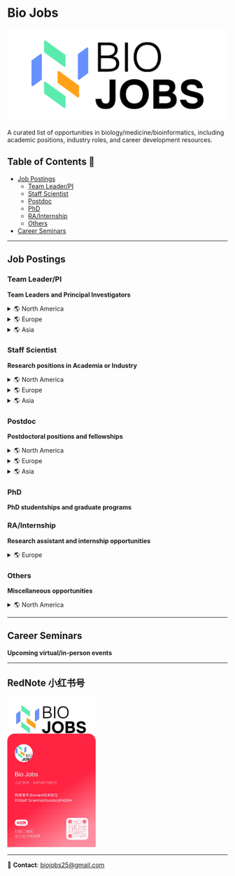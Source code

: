 # Bio Jobs

[![Bio Jobs Header](./figs/BioJobs.svg)](https://www.xiaohongshu.com/user/profile/669ab586000000000b032fa1?xsec_token=YB7hUMe2ZuR_hSg6S0gpx-RIj6RDHVHm84jOoNc-TOqmY=&xsec_source=app_share&xhsshare=CopyLink&appuid=669ab586000000000b032fa1&apptime=1744661962&share_id=298f2e5be8b847669a828090e5756daf)

A curated list of opportunities in biology/medicine/bioinformatics, including academic positions, industry roles, and career development resources.

## Table of Contents 📑
- [Job Postings](#job-postings)
  - [Team Leader/PI](#team-leaderpi)
  - [Staff Scientist](#staff-scientist)
  - [Postdoc](#postdoc)
  - [PhD](#phd)
  - [RA/Internship](#rainternship)
  - [Others](#others)
- [Career Seminars](#career-seminars)

---

## Job Postings

### Team Leader/PI
**Team Leaders and Principal Investigators**
<details>
<summary>🌎 North America</summary>

- 🇺🇸 [Arc Institute Core Investigator](https://arcinstitute.org/programs/core-investigators)  
- 🇨🇦 [PI in Biomedical Discovery Research, The Lunenfeld-Tanenbaum Research Institute (LTRI) of Sinai Health, University of Toronto](https://apply.interfolio.com/152420)  
- 🇨🇦 [PI positions in Population Health Data Science, The Lunenfeld-Tanenbaum Research Institute (LTRI) of Sinai Health, University of Toronto](https://apply.interfolio.com/152361)  
- 🇺🇸 [University of Utah Department of Human Genetics Open Search for Tenure-Track Faculty](https://utah.peopleadmin.com/postings/170913)  
- 🇺🇸 [Computational Genomics (together with Department of Bioinformatics)](https://utah.peopleadmin.com/postings/170449)  
- 🇺🇸 [Group leader in development of Instrumented Tissues and their application to inflammation and immunity, Chan Zuckerberg Biohub Chicago](https://job-boards.greenhouse.io/czbiohubchicago/jobs/4219891005)  
- 🇺🇸 [Tenure-track Assistant Professor in Bioengineering, UCLA](https://recruit.apo.ucla.edu/JPF09613)  
- 🇺🇸 [Faculty in virology, Northwestern Northwestern University Feinberg School of Medicine](https://jobs.sciencecareers.org/job/660580/faculty-position-in-virology/?TrackID=364650&utm_source=jobs&utm_medium=email&utm_campaign=email-careers-job-alert&BatchID=6165&JobAlertId=418793)  
- 🇺🇸 [Associate/Assistant Professor, Department of Biochemistry and Molecular Biology (BIO), Uniformed Services University of the Health Sciences](https://www.higheredjobs.com/details.cfm?JobCode=178874746)  
- 🇺🇸 [Faculty position at NIH](https://irp.nih.gov/careers/faculty-level-scientific-careers/stadtman-investigator-search-2024-2025)  
- 🇺🇸 [Neuroscience Faculty Position, St. Jude Children's Research Hospital](https://www.nature.com/naturecareers/job/12821303/neuroscience-faculty-position/?TrackID=29551&BatchID=527&JobAlertId=38023&cmpid=JBE_TL_20240809_jobtitle&utm_source=jbe&utm_medium=email&utm_campaign=JBE_TL_20240809_applynow_job2)  
- 🇺🇸 [UMass Biochem & Mol Biotech faculty](https://jobs.sciencecareers.org/job/659798/tenured-or-tenure-track-faculty-position/?TrackID=364650&BatchID=6140&JobAlertId=418793&cmpid=JBE_TL_20240801_jobtitle&utm_source=jbe&utm_medium=email&utm_campaign=JBE_TL_20240801_jobtitle_job3)  
- 🇺🇸 [UPenn Assistant Professor in Microbiology](https://jobs.sciencecareers.org/job/659879/faculty-positions-in-the-department-of-microbiology-assistant-rank/?TrackID=364650&BatchID=6140&JobAlertId=418793&cmpid=JBE_TL_20240801_jobtitle&utm_source=jbe&utm_medium=email&utm_campaign=JBE_TL_20240801_jobtitle_job2)  
- 🇺🇸 [Stanford Chemistry Assistant Professor](https://jobs.sciencecareers.org/job/659914/assistant-professor-in-chemistry-open-area-/?TrackID=364650&BatchID=6141&JobAlertId=418793&cmpid=JBE_TL_20240802_jobtitle&utm_source=jbe&utm_medium=email&utm_campaign=JBE_TL_20240802_jobtitle_job5)  
- 🇺🇸 [NYU Assistant/associate professor The Department of Biochemistry and Molecular Pharmacology](https://www.nature.com/naturecareers/job/12821162/assistant-associate-professor-new-york-university-grossman-school-of-medicine/?TrackID=29551&BatchID=522&JobAlertId=38023&cmpid=JBE_TL_20240804_jobtitle&utm_source=jbe&utm_medium=email&utm_campaign=JBE_TL_20240804_jobtitle_job2)  
- 🇺🇸 [UNC Faculty Open Rank The Department of Cell Biology & Physiology and the Neuroscience Center](https://jobs.sciencecareers.org/job/659916/open-rank/?TrackID=364650&BatchID=6142&JobAlertId=418793&cmpid=JBE_TL_20240803_jobtitle&utm_source=jbe&utm_medium=email&utm_campaign=JBE_TL_20240803_jobtitle_job2)  
- 🇺🇸 [Princeton faculty open rank in biological, chemical, physical, engineering and/or computational](https://www.nature.com/naturecareers/job/12821206/assistant-associate-or-full-professor-princeton-university/?TrackID=29551&BatchID=524&JobAlertId=38023&cmpid=JBE_TL_20240806_jobtitle&utm_source=jbe&utm_medium=email&utm_campaign=JBE_TL_20240806_jobtitle_job3)  
- 🇺🇸 [Assistant Professor - Human Evolutionary Biology - Integrative Biology, University of California, Berkeley](https://jobs.sciencecareers.org/job/659773/assistant-professor-human-evolutionary-biology-integrative-biology/?TrackID=364650&BatchID=6138&JobAlertId=418793&cmpid=JBE_TL_20240730_jobtitle&utm_source=jbe&utm_medium=email&utm_campaign=JBE_TL_20240730_jobtitle_job5)  
- 🇺🇸 [Biochemistry Faculty, Department of Biochemistry - Tenure Track, The UT Southwestern Medical Center](https://jobs.sciencecareers.org/job/659792/biochemistry-faculty-department-of-biochemistry-tenure-track/?TrackID=364650&BatchID=6138&JobAlertId=418793&cmpid=JBE_TL_20240730_jobtitle&utm_source=jbe&utm_medium=email&utm_campaign=JBE_TL_20240730_jobtitle_job2)  
- 🇺🇸 [Michigan Ann Arbor Assistant Professor: Molecular, Cellular & Developmental Biology](https://apply.interfolio.com/149762)    

</details>

<details>
<summary>🌎 Europe</summary>

- 🇨🇭 [Assistant professor in AI-oriented Computational Biology | Department of Computational Biology, University of Lausanne (UNIL)](https://career5.successfactors.eu/career?career%5fns=job%5flisting&company=universitdP&navBarLevel=JOB%5fSEARCH&rcm%5fsite%5flocale=fr%5fFR&career_job_req_id=22212&selected_lang=fr_FR&jobAlertController_jobAlertId=&jobAlertController_jobAlertName=&browserTimeZone=Europe/Zurich&_s.crb=wOHdnQ6kHT4w3w7tDfxMLsCeIfAJq%2f35KHss2OhCupw%3d)
- 🇸🇪 [Assistant professor in Vivo-mimetic Technology | KTH Royal Institute of Technology, School of Engineering Sciences](https://www.kth.se/lediga-jobb/795970?l=en)
- 🏴󠁧󠁢󠁥󠁮󠁧󠁿 [Group Leader in Generative and Synthetic Genomics | Sanger Institute](https://sanger.wd103.myworkdayjobs.com/en-US/WellcomeSangerInstitute/job/Hinxton-Cambridgeshire/Group-Leader---Generative-and-Synthetic-Genomics_JR102799)
- 🏴󠁧󠁢󠁥󠁮󠁧󠁿 [Protein Function Content Team Leader | EMBL-EBI](https://embl.wd103.myworkdayjobs.com/en-US/EMBL/job/Protein-Function-Content-Team-Leader_JR343)
- 🇨🇭 [Scientific Junior Group Leaders, Institute of Human Biology (IHB)](https://institutehumanbiology.com/about-the-ihb/careers/scientific-junior-group-leaders/)  
- 🇳🇱 [Tenure-track Principal Investigator position – Hubrecht Institute – Utrecht](https://www.hubrecht.eu/job/tenure-track-principal-investigator-position-hubrecht-institute-utrecht/)  
- 🇬🇧 [Lecturer in developmental, cell or stem cell biology, King's College London](https://my.corehr.com/pls/coreportal_kclp/erq_jobspec_version_4.display_form?p_company=1&p_internal_external=E&p_display_in_irish=N&p_process_type=&p_applicant_no=&p_form_profile_detail=&p_display_apply_ind=Y&p_refresh_search=Y&p_recruitment_id=095025)  
- 🇬🇧 [Two Group Leaders in human developmental biology, Cambridge University Gurdon Institute](https://www.jobs.cam.ac.uk/job/47789/)  
- 🇬🇧 [Group Leader in Stem Cell Science, Cambridge University](https://www.jobs.cam.ac.uk/job/48231/)  
- 🇸🇪 [Group Leader, Karolinska Institutet](https://ki.varbi.com/en/what:job/jobID:741513/type:job/where:4/apply:1)  
- 🇨🇭 [Assistant professor for SNSF Starting Grant in Biochemistry, University of Zurich](https://jobs.uzh.ch/job-vacancies/assistant-professor-for-snsf-starting-grant-in-biochemistry/0d4d925e-5720-486c-bd97-00b26d7d6f32)

</details>

<details>
<summary>🌎 Asia</summary>

- 🇨🇳 [国家生物信息中心招聘](https://mp.weixin.qq.com/s/ZptulehQ19ADe1_5goiNkw)  
- 🇨🇳 [中国科学院杭州医学研究所诚招PI](./files/中科院杭州医学.pdf)  
- 🇨🇳 [深圳大学青年科学家论坛](./files/深圳大学.jpeg)  
- 🇨🇳 [复旦大学药学院UCSF招聘宣讲会](https://mp.weixin.qq.com/s/U_cx9ELW2oUID6ndEVlaaA)  
- 🇨🇳 [上交全球健康学院诚招PI](./files/上交全球健康学院.jpg)  
- 🇭🇰 [Associate Professor / Assistant Professor in Medical Laboratory Science, The Hong Kong Polytechnic University](https://www.nature.com/naturecareers/job/12820674/associate-professor-assistant-professor-in-medical-laboratory-science/?TrackID=29551&BatchID=512&JobAlertId=38023&cmpid=JBE_TL_20240725_jobtitle&utm_source=jbe&utm_medium=email&utm_campaign=JBE_TL_20240725_jobtitle_job2)  
- 🇸🇬 [Nanyang Assistant/Associate Professorship (NAP), Nanyang Technological University (NTU)](https://www.nature.com/naturecareers/job/12820900/nanyang-assistant-associate-professorship-nap-/?TrackID=29551&BatchID=518&JobAlertId=38023&cmpid=JBE_TL_20240731_jobtitle&utm_source=jbe&utm_medium=email&utm_campaign=JBE_TL_20240731_jobtitle_job1) 

</details>

<!-- <details>
<summary>🌎 Oceania</summary>

</details> -->

### Staff Scientist
**Research positions in Academia or Industry**
<details>
<summary>🌎 North America</summary>

- 🇺🇸 [Principal Scientist, Biophysical Characterization at Merck](https://jobs.merck.com/us/en/job/R313622/Principal-Scientist-Biophysical-Characterization)  
- 🇺🇸 [AI/ML Engineers, AI/ML Phenomics Team at GSK](https://gsk.wd5.myworkdayjobs.com/GSKCareers/job/USA---California---San-Francisco/AI-ML-Engineer_405239)  
- 🇺🇸 [Staff Scientist (Research Lab Specialist Senior) at the University of Michigan Medical School](https://careers.umich.edu/job_detail/254332/research-lab-specialist-senior-brcf-proteomics-resource-facility)  
- 🇺🇸 [RNA Technology Scientist, Verve Therapeutics](https://www.linkedin.com/jobs/view/3977998423/)  
- 🇺🇸 [Senior Computational Biologist, Merck Sharp & Dohme](https://msd.wd5.myworkdayjobs.com/SearchJobs/job/USA---Massachusetts---Cambridge-320-Bent-Street/Senior-Computational-Biologist_R303307-1)  
- 🇺🇸 [Research Associate I-III Services, Active Motif](https://activemotif.isolvedhire.com/jobs/1117173.html)  
- 🇺🇸 [Bioinformatics Scientist, Active Motif](https://activemotif.isolvedhire.com/jobs/1183311.html)  
- 🇺🇸 [Computational Cancer Biologist, Shennon Biotechnologies](https://boards.greenhouse.io/shennonbiotechnologies/jobs/4067332007)  
- 🇺🇸 [Research Associate/Data Analyst, Department of Oral Health Policy and Epidemiology (OHPE) at the Harvard School of Dental Medicine (HSDM)](https://academicpositions.harvard.edu/postings/13757)  
- 🇺🇸 [UCLA Academic Administrator III Associate Director of Computational Biology and Neuroscience Programs](https://jobs.sciencecareers.org/job/658614/academic-administrator-iii-associate-director-of-computational-biology-and-neuroscience-programs/?TrackID=364650&BatchID=6085&JobAlertId=418793&cmpid=JBE_TL_20240606_jobtitle&utm_source=jbe&utm_medium=email&utm_campaign=JBE_TL_20240606_applynow_job1)  

</details>

<details>
<summary>🌎 Europe</summary>

- 🇬🇧 [Cambridge University Senior Research Technician](https://www.jobs.cam.ac.uk/job/48353/)  
- 🇬🇧 [Senior Scientist with experience in immunology, GSK](https://jobs.gsk.com/en-gb/jobs/404547?lang=en-us&previousLocale=en-GB)  
- 🇬🇧 [Principal Laboratory Research Scientist, Francis Crick Institute](https://www.crick.ac.uk/careers-study/vacancies/2024-09-02-principal-laboratory-research-scientist)  
- 🇬🇧 [Scientist II – Project Immunology (Full Time - Permanent), Mestag Therapeutics](./FT%20Permanent%20JD%20Scientist%20II%20Immunology-%20Final.pdf)  
- 🇬🇧 [Research Assistant/Research Associate, Department of Pathology at University of Cambridge](./ResearchAssistant_ResearchAssociate_Aug2024_v3.pdf)  
- 🇬🇧 [Senior Research Associates - Bioinformatician Team, Institute of Metabolic Science – Metabolic Research Laboratories (IMS-MRL) at University of Cambridge](https://www.nature.com/naturecareers/job/12820129/senior-research-associates-x-3-bioinformatician-team/)  
- 🇬🇧 [Senior Bioinformatician, Wellcome Sanger Institute](https://www.linkedin.com/posts/open-targets_were-recruiting-activity-7206962029331365889-iTvG/?utm_source=share&utm_medium=member_ios)  
- 🇬🇧 [Scientist II Immunology, Mestag Therapeutics](https://www.linkedin.com/jobs/view/3966557275/?alternateChannel=search&refId=UrF1Y1LCuZ4P5LrtqpcGwg%3D%3D&trackingId=cChmwhg%2FSB7G3QMAIDbP%2FQ%3D%3D)  
- 🇬🇧 [Bioinformatician (Fixed Term), Milner Therapeutics Institute (MTI) at University of Cambridge](https://www.jobs.cam.ac.uk/job/47209/)  
- 🇬🇧 [Senior Research Associate (Single Cell/Transcriptomics Senior Bioinformatician), Cambridge University Institute of Metabolic Science – Metabolic Research Laboratories (IMS-MRL)](https://www.nature.com/naturecareers/job/12819739/senior-research-associate-single-cell-transcriptomics-senior-bioinformatician-/?TrackID=29551&BatchID=488&JobAlertId=38023&cmpid=JBE_TL_20240701_jobtitle&utm_source=jbe&utm_medium=email&utm_campaign=JBE_TL_20240701_jobtitle_job1)  
- 🇬🇧 [Lecturer in Metabolic Biochemistry, University of Reading](https://www.jobs.ac.uk/job/DIC416/lecturer-in-metabolic-biochemistry)  
- 🇬🇧 [Departmental Lecturer in Engineering Biology (Control Engineering), University of Oxford - Department of Engineering Science](https://www.jobs.ac.uk/job/DIC940/departmental-lecturer-in-engineering-biology-control-engineering)  
- 🇫🇷 [INSERM - U1312 BRIC Call for applications- junior and senior scientists](https://www.nature.com/naturecareers/job/12818576/call-for-applications-junior-and-senior-scientists/?TrackID=29551&BatchID=456&JobAlertId=38023&cmpid=JBE_TL_20240529_jobtitle&utm_source=jbe&utm_medium=email&utm_campaign=JBE_TL_20240529_applynow_job1)  
- 🇩🇪 [Max Planck Institute for Biology of Ageing (MPIAGE) Bioinformatician (m/f/div)](https://www.nature.com/naturecareers/job/12818607/bioinformatician-m-f-div-/?TrackID=29551&BatchID=457&JobAlertId=38023&cmpid=JBE_TL_20240530_jobtitle&utm_source=jbe&utm_medium=email&utm_campaign=JBE_TL_20240530_applynow_job2)  

</details>

<details>
<summary>🌎 Asia</summary>

- 🇨🇳 [浙大医学院附属第一医院苏殿三课题组](https://mp.weixin.qq.com/s/F8Qz9xRCS-dgaZxvtMh6VQ)  
- 🇨🇳 [Data Scientist | 百济神州 | 从文献、新闻、patent里挖药物靶点](https://app.mokahr.com/recommendation-recruitment/beigene/98936?recommendCode=NTA1Myk&single=true#/job/bece1a2d-7c69-4d1f-93cd-4e5b78c0819b)  

</details>

<!-- <details>
<summary>🌎 Oceania</summary>

</details> -->

### Postdoc
**Postdoctoral positions and fellowships**
<details>
<summary>🌎 North America</summary>

- 🇺🇸 [Michigan Innovation and Entrepreneurship Fellowship](https://biointerfaces.umich.edu/fellowship/)
- 🇺🇸 [Postdoc, Grad student at Wu Tsai Neurosciences Institute, Stanford University](./fanglab.jpg)  
- 🇺🇸 [Postdoctoral at Stanford Medicine focusing on tumor-infiltrating lymphocyte (TIL) therapies for melanoma](https://postdocs.stanford.edu/prospective/opportunities/open-postdoctoral-position-faculty-mentor-allison-betof-warner)  
- 🇺🇸 [Postdoctoral Positions in Biomicrofluidics & Spatial Transcriptomics, Chemistry & Institute for Genomic Biology, University of Illinois](https://hanlab.scs.illinois.edu/1615-2/)  
- 🇺🇸 [MD Anderson TRIUMPH postdoc fellowship](https://www.mdanderson.org/education-training/research-training/postdoctoral-training/postdoctoral-fellowships/cprit-triumph-program.html)  
- 🇺🇸 [Postdoctoral researchers in AI Modeling and Earth System Science, Digital Agricultural Group at the University of Minnesota – Twin Cities](https://umn-digitalag.com/join-us/)  
- 🇺🇸 [Postdoctoral in Computational Biology, Broad Institute of Harvard and MIT](https://docs.google.com/document/d/1R5kSSUX4A3x0CZYsTUdUtxPJYHRwZ04SIl5G06_MrlQ/preview)  
- 🇺🇸 [Postdoctoral Research Fellow Position in Bacterial Pathogenesis](https://www.uth.edu/postdocs/open-postdoc-positions.htm#d8935ee4-b008-4d84-aef5-457cd5d0b301)  
- 🇺🇸 [Postdoc in High-Dimensional Statistics/Computational Biology, Harvard T.H. Chan School of Public Health](https://academicpositions.harvard.edu/postings/13972)  
- 🇺🇸 [Multiple Postdoctoral Research Fellows and Research Associates in the areas of foundation AI, Harvard Medical School](https://zitniklab.hms.harvard.edu/jobs/)  
- 🇺🇸 [Postdoc in Biostatistics and Epidemiology – Center for Tuberculosis Institute for Global Health Sciences (IGHS), UC San Francisco](./Center%20for%20TB%20Postdoc.pdf)  
- 🇺🇸 [Postdoc position in systems biology, Chan Zuckerberg Biohub Chicago](./CZ_Postdoc_Son_v4.pdf)  
- 🇺🇸 [✨UCSF postdoc in single-cell and organoid perturbations✨](https://opportunities.ucsf.edu/content/open-postdoctoral-position-human-organoids-and-single-cell-multiomics-university-california)  
- 🇺🇸 [✨UCSF postdoc in single-cell and spatial data analysis✨](https://opportunities.ucsf.edu/content/open-postdoctoral-position-computational-analyses-single-cell-multiomic-and-spatial-data)  
- 🇺🇸 [Postdoc, Qing Yi group, Weill Cornell Medicine](Qing_Yi_postdoc.pdf)  
- 🇺🇸 [Research Fellow in Machine Learning and Protein Design, Biogen, Cambridge, MA](https://www.linkedin.com/jobs/view/3973364853/)  
- 🇺🇸 [Novartis Data Science Innovation Postdoctoral Fellow: Cardiac AI](https://novartis.wd3.myworkdayjobs.com/es/Novartis_Careers/job/Cambridge-USA/Data-Science-Innovation-Postdoctoral-Fellow--Cardiac-AI_REQ-10014140)  
- 🇺🇸 [Post Doctoral Researcher, Data Science – Artificial Intelligence for Computer Vision, Johnson & Johnson Innovative Medicine (J&J IM)](https://jobs.jnj.com/en/jobs/2406195057w/post-doctoral-researcher-data-science-artificial-intelligence-for-computer-vision/)  
- 🇨🇦 [Postdoctoral Research Program (PRP), Natural Resources Canada](https://nrcan-rncan.hiringplatform.ca/processes/6355-postdoctoral-research-program-prp?locale=en)  

</details>

<details>
<summary>🌎 Europe</summary>

- 🏴󠁧󠁢󠁥󠁮󠁧󠁿 [Novo Nordisk Postdoctoral Research Fellow | Radcliffe Department of Medicine, University of Oxford](https://my.corehr.com/pls/uoxrecruit/erq_jobspec_version_4.display_form?p_company=10&p_internal_external=E&p_display_in_irish=N&p_process_type=&p_applicant_no=&p_form_profile_detail=&p_display_apply_ind=Y&p_refresh_search=Y&p_recruitment_id=178554)
- 🏴󠁧󠁢󠁳󠁣󠁴󠁿[Postdoctoral Research Fellow in Pathogen Genomics | Professor Deborah Williamson and Professor Matt Holden | School of Medicine, University of St Andrews](https://www.jobs.ac.uk/job/DMR693/research-fellow-ar3117sb)
- 🇬🇧[Postdoctoral Fellow in early detection, cancer genomics and long-read sequencing data analysis | Cortes-Ciriano group | EMBL-EBI](https://embl.wd103.myworkdayjobs.com/en-US/EMBL/job/Postdoctoral-Fellow_JR351)
- 🇬🇧 [ARISE2 - MSCA-funded postdoctoral fellowship programme at EMBL](https://www.embl.org/training/arise2/)  
- 🇬🇧 [Postdoctoral Fellow - In situ structural biology, AZ Cambridge](https://careers.astrazeneca.com/job/cambridge/postdoctoral-fellow-in-situ-structural-biology-of-sarm1/7684/69550666720)  
- 🇬🇧 [UCL Research Assistant / Research Fellow in Neuroembryology](https://www.ucl.ac.uk/work-at-ucl/search-ucl-jobs/details?nPostingId=9940&nPostingTargetId=25580&id=Q1KFK026203F3VBQBLO8M8M07&LG=UK&languageSelect=UK&mask=ext)  
- 🇬🇧 [Research Associate in Engineering Biology for Magnetic Control, The University of Edinburgh](https://www.jobs.ac.uk/job/DIW367/research-associate-in-engineering-biology-for-magnetic-control)  
- 🇬🇧 [Research Fellow/Associate, Imperial College London, Bezos Centre for Sustainable Protein](https://www.jobs.ac.uk/job/DIW113/research-fellow-associate)  
- 🇬🇧 [Senior Postdoctoral Scientist for Synthetic Biologics, Rosalind Franklin Institute](https://www.jobs.ac.uk/job/DIM824/senior-postdoctoral-scientist-for-synthetic-biologics-10334)  
- 🇩🇰 [Fully funded Postdoc position in Neurobiology, Aarhus University](https://www.nature.com/naturecareers/job/12819840/fully-funded-postdoc-position-in-neurobiology/)  
- 🇩🇪 [Postdoctoral Fellow, Systems Genetics and Precision Health, EMBL Heidelberg](https://www.embl.org/jobs/position/HD02665)  
- 🇫🇷 [Postdoctoral Opportunity in Protein Function Prediction at Sorbonne Université](./Postdoctoral%20Opportunity%20in%20Protein%20Function%20Prediction%20at%20Sorbonne%20Université.pdf)  
- 🇫🇷 [Postdoctoral Organic/Medicinal Chemist at EMBL Grenoble](https://www.embl.org/jobs/position/GR00232)  
- 🇨🇭 [Data Science Innovation Fellow](https://www.novartis.com/careers/career-search/job/details/req-10013704-data-science-innovation-fellow)  
- 🏴󠁧󠁢󠁳󠁣󠁴󠁿 [Postdoctoral Research Scientist - Tumour Microenvironment and Cancer Metabolism, CRUK Scotland Institute](https://www.jobs.ac.uk/job/DJN000/postdoctoral-research-scientist-tumour-microenvironment-and-cancer-metabolism?uuid=21acce29-6997-11ef-aadc-027e9b1da9c1&campaign=jbe20240903&source=jbe)  
- 🏴󠁧󠁢󠁥󠁮󠁧󠁿 [EMBL-EBI/Sanger postdoctoral fellowship (ESPOD)](https://www.ebi.ac.uk/research/postdocs/espods)  

</details>

<details>
<summary>🌎 Asia</summary>

- 🇨🇳 [上交全球健康学院诚招博士后](上交全球健康学院.jpg)  
- 🇸🇬 [Research Fellow / Clinical Research Fellow in Myopia, National University of Singapore](https://www.mycareersfuture.gov.sg/job/sciences/research-fellow-national-university-singapore-bc3fcc769e0ff77c5a7eead7373c7cf8?source=MCF&event=Search)  
- 🇸🇬 [Research Fellow in Visual Neurosciences, National University of Singapore](https://www.mycareersfuture.gov.sg/job/sciences/research-fellow-national-university-singapore-0cf0fb27e1631f1bcbdd11eade3a6bfd?source=MCF&event=Search)  
- 🇭🇰 [AI for Computational Biology Postdoc, Department of Computer Science at University of Hong Kong](https://mp.weixin.qq.com/s/CjCxol6_q5KwSECZUr_p8Q)  

</details>

<!-- <details>
<summary>🌎 Oceania</summary>

</details> -->

### PhD
**PhD studentships and graduate programs**
<!-- <details>
<summary>🌎 North America</summary>

</details>

<details>
<summary>🌎 Europe</summary>

</details>

<details>
<summary>🌎 Asia</summary>

</details>

<details>
<summary>🌎 Oceania</summary>

</details> -->

### RA/Internship
**Research assistant and internship opportunities**
<!-- <details>
<summary>🌎 North America</summary>

</details> -->

<details>
<summary>🌎 Europe</summary>

🇩🇪🇬🇧🇫🇷🇪🇸🇮🇹[EMBL TechDev Internship Programme](https://embl.wd103.myworkdayjobs.com/en-US/EMBL/job/EMBL-TechDev-Internships_JR1401)

</details>

<!-- <details>
<summary>🌎 Asia</summary>

</details> -->

<!-- <details>
<summary>🌎 Oceania</summary>

</details> -->

### Others
**Miscellaneous opportunities**
<details>
<summary>🌎 North America</summary>

🇺🇸/🇨🇳[Chief Editor | Nature Biomedical Engineering](https://springernature.wd3.myworkdayjobs.com/en-US/SpringerNatureCareers/job/New-York/Chief-Editor--Nature-Biomedical-Engineering_JR102620)
🇺🇸[Associate or Senior Editor | Nature Genetics and Nature Communication](https://www.nature.com/naturecareers/job/12838754/associate-or-senior-editor-nature-genetics-and-nature-communication/?TrackID=27704&BatchID=773&JobAlertId=35682&cmpid=JBE_TL_20250412_jobtitle&utm_source=jbe&utm_medium=email&utm_campaign=JBE_TL_20250412_jobtitle_job1)

</details>

<!-- <details>
<summary>🌎 Europe</summary>

</details> -->

<!-- <details>
<summary>🌎 Asia</summary>

</details> -->

<!-- <details>
<summary>🌎 Oceania</summary>

</details> -->

---

## Career Seminars
**Upcoming virtual/in-person events**

---

## RedNote 小红书号
<a href="https://www.xiaohongshu.com/user/profile/669ab586000000000b032fa1?xsec_token=YB7hUMe2ZuR_hSg6S0gpx-RIj6RDHVHm84jOoNc-TOqmY=&xsec_source=app_share&xhsshare=CopyLink&appuid=669ab586000000000b032fa1&apptime=1744661962&share_id=298f2e5be8b847669a828090e5756daf">
<img src="./figs/Rednote.JPG" width="40%" />
</a>

---

📧 **Contact**: [biojobs25@gmail.com](mailto:biojobs25@gmail.com)
